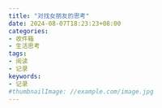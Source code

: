 ```yaml
---
title: "对找女朋友的思考"
date: 2024-08-07T18:23:23+08:00
categories:
- 收件箱
- 生活思考
tags:
- 阅读
- 记录
keywords:
- 记录
#thumbnailImage: //example.com/image.jpg
---
```


<!--more-->
